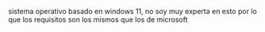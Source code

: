 sistema operativo basado en windows 11, no soy muy experta en esto por lo que los requisitos son los mismos que los de microsoft
